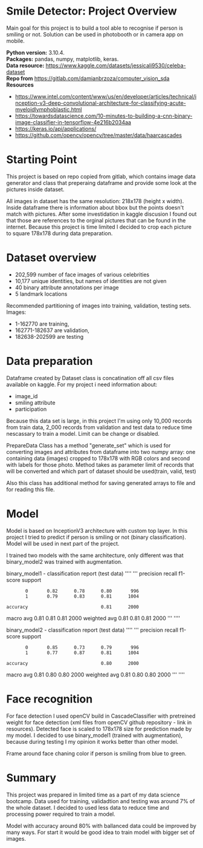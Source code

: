 # Smile Detector: Project Overview

Main goal for this project is to build a tool able to recognise if person is smiling or not. Solution can be used in photobooth or in camera app on mobile. 


**Python version:** 3.10.4.  
**Packages:** pandas, numpy, matplotlib, keras.  
**Data resource:** https://www.kaggle.com/datasets/jessicali9530/celeba-dataset  
**Repo from**  https://gitlab.com/damianbrzoza/computer_vision_sda  
**Resources**
- https://www.intel.com/content/www/us/en/developer/articles/technical/inception-v3-deep-convolutional-architecture-for-classifying-acute-myeloidlymphoblastic.html
- https://towardsdatascience.com/10-minutes-to-building-a-cnn-binary-image-classifier-in-tensorflow-4e216b2034aa
- https://keras.io/api/applications/
- https://github.com/opencv/opencv/tree/master/data/haarcascades


# Starting Point
This project is based on repo copied from gitlab, which contains image data generator and class that preperaing dataframe and provide some look at the pictures inside dataset.

All images in dataset has the same resolution: 218x178 (height x width). Inside dataframe there is information about bbox but the points doesn't match with pictures. After some 
investidation in kaggle discusion I found out that those are references to the orginal pictures that can be found in the internet. Because this project is time limited I decided to crop each picture to square 178x178 during data preparation. 


# Dataset overview
- 202,599 number of face images of various celebrities
- 10,177 unique identities, but names of identities are not given
- 40 binary attribute annotations per image
- 5 landmark locations

Recommended partitioning of images into training, validation, testing sets. Images:
- 1-162770 are training, 
- 162771-182637 are validation, 
- 182638-202599 are testing

# Data preparation
Dataframe created by Dataset class is concatination off all csv files available on kaggle. For my project i need information about:
- image_id
- smiling attribute
- participation 

Because this data set is large, in this project I'm using only 10_000 records from train data, 2_000 records from validation and test data to reduce time nescassary to train a model. Limit can be change or disabled. 

PrepareData Class has a method "generate_set" which is used for converting images and attributes from dataframe into two numpy array: one containing data (images) cropped to 178x178 with RGB colors and second with labels for those photo. Method takes as parameter limit of records that will be converted and which part of dataset should be used(train, valid, test)

Also this class has additional method for saving generated arrays to file and for reading this file.

# Model 
Model is based on InceptionV3 architecture with custom top layer. In this project I tried to predict if person is smiling or not (binary classification). Model will be used in next part of the project. 

I trained two models with the same architecture, only different was that binary_model2 was trained with augmentation. 

binary_model1 - classification report (test data)
''''
'''
              precision    recall  f1-score   support

           0       0.82      0.78      0.80       996
           1       0.79      0.83      0.81      1004

    accuracy                           0.81      2000
   macro avg       0.81      0.81      0.81      2000
weighted avg       0.81      0.81      0.81      2000
'''
''''

binary_model2 - classification report (test data)
''''
'''
              precision    recall  f1-score   support

           0       0.85      0.73      0.79       996
           1       0.77      0.87      0.81      1004

    accuracy                           0.80      2000
   macro avg       0.81      0.80      0.80      2000
weighted avg       0.81      0.80      0.80      2000
'''
''''

# Face recognition 
For face detection I used openCV build in CascadeClassifier with pretreined weight for face detection (xml files from openCV github repository - link in resources).
Detected face is scaled to 178x178 size for prediction made by my model. I decided to use binary_model1 (trained with augmentation), because during testing I my opinion it works better than other model. 

Frame around face chaning color if person is smiling from blue to green. 

# Summary 
This project was prepared in limited time as a part of my data science bootcamp. Data used for training, validadtion and testing was around 7% of the whole dataset. I decided to used less data to reduce time and processing power required to train a model. 

Model with accuracy around 80% with ballanced data could be improved by many ways. For start it would be good idea to train model with bigger set of images. 

